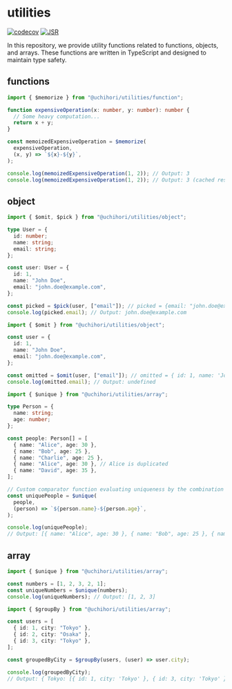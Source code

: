 # utilities

[![codecov](https://codecov.io/gh/Showichiro/typescript-utilities/graph/badge.svg?token=7AYSBYJCF0)](https://codecov.io/gh/Showichiro/typescript-utilities)
[![JSR](https://jsr.io/badges/@showichiro/utilities)](https://jsr.io/@showichiro/utilities)

In this repository, we provide utility functions related to functions, objects,
and arrays. These functions are written in TypeScript and designed to maintain
type safety.

## functions

```ts
import { $memorize } from "@uchihori/utilities/function";

function expensiveOperation(x: number, y: number): number {
  // Some heavy computation...
  return x + y;
}

const memoizedExpensiveOperation = $memorize(
  expensiveOperation,
  (x, y) => `${x}-${y}`,
);

console.log(memoizedExpensiveOperation(1, 2)); // Output: 3
console.log(memoizedExpensiveOperation(1, 2)); // Output: 3 (cached result)
```

## object

```ts
import { $omit, $pick } from "@uchihori/utilities/object";

type User = {
  id: number;
  name: string;
  email: string;
};

const user: User = {
  id: 1,
  name: "John Doe",
  email: "john.doe@example.com",
};

const picked = $pick(user, ["email"]); // picked = {email: "john.doe@example.com"}
console.log(picked.email); // Output: john.doe@example.com
```

```ts
import { $omit } from "@uchihori/utilities/object";

const user = {
  id: 1,
  name: "John Doe",
  email: "john.doe@example.com",
};

const omitted = $omit(user, ["email"]); // omitted = { id: 1, name: 'John Doe' }
console.log(omitted.email); // Output: undefined
```

```ts
import { $unique } from "@uchihori/utilities/array";

type Person = {
  name: string;
  age: number;
};

const people: Person[] = [
  { name: "Alice", age: 30 },
  { name: "Bob", age: 25 },
  { name: "Charlie", age: 25 },
  { name: "Alice", age: 30 }, // Alice is duplicated
  { name: "David", age: 35 },
];

// Custom comparator function evaluating uniqueness by the combination of name and age
const uniquePeople = $unique(
  people,
  (person) => `${person.name}-${person.age}`,
);

console.log(uniquePeople);
// Output: [{ name: "Alice", age: 30 }, { name: "Bob", age: 25 }, { name: "Charlie", age: 25 }, { name: "David", age: 35 }]
```

## array

```ts
import { $unique } from "@uchihori/utilities/array";

const numbers = [1, 2, 3, 2, 1];
const uniqueNumbers = $unique(numbers);
console.log(uniqueNumbers); // Output: [1, 2, 3]
```

```ts
import { $groupBy } from "@uchihori/utilities/array";

const users = [
  { id: 1, city: "Tokyo" },
  { id: 2, city: "Osaka" },
  { id: 3, city: "Tokyo" },
];

const groupedByCity = $groupBy(users, (user) => user.city);

console.log(groupedByCity);
// Output: { Tokyo: [{ id: 1, city: 'Tokyo' }, { id: 3, city: 'Tokyo' }], Osaka: [{ id: 2, city: 'Osaka' }] }
```
